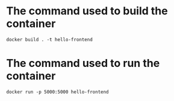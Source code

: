 # The command used to build the container

```
docker build . -t hello-frontend
```

# The command used to run the container

```
docker run -p 5000:5000 hello-frontend
```